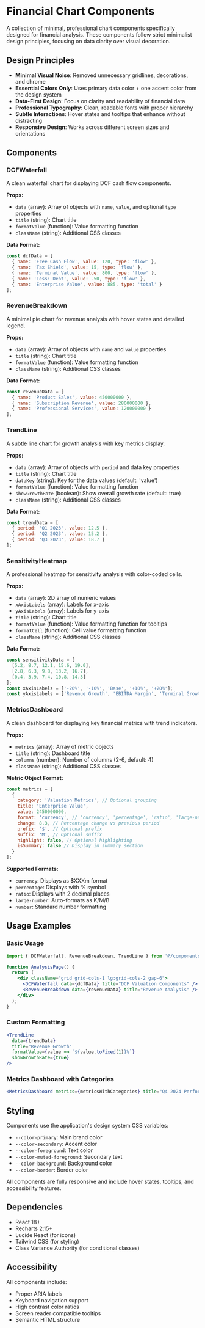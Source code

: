 # Financial Chart Components

A collection of minimal, professional chart components specifically designed for financial analysis. These components follow strict minimalist design principles, focusing on data clarity over visual decoration.

## Design Principles

- **Minimal Visual Noise**: Removed unnecessary gridlines, decorations, and chrome
- **Essential Colors Only**: Uses primary data color + one accent color from the design system
- **Data-First Design**: Focus on clarity and readability of financial data
- **Professional Typography**: Clean, readable fonts with proper hierarchy
- **Subtle Interactions**: Hover states and tooltips that enhance without distracting
- **Responsive Design**: Works across different screen sizes and orientations

## Components

### DCFWaterfall

A clean waterfall chart for displaying DCF cash flow components.

**Props:**

- `data` (array): Array of objects with `name`, `value`, and optional `type` properties
- `title` (string): Chart title
- `formatValue` (function): Value formatting function
- `className` (string): Additional CSS classes

**Data Format:**

```javascript
const dcfData = [
  { name: 'Free Cash Flow', value: 120, type: 'flow' },
  { name: 'Tax Shield', value: 15, type: 'flow' },
  { name: 'Terminal Value', value: 800, type: 'flow' },
  { name: 'Less: Debt', value: -50, type: 'flow' },
  { name: 'Enterprise Value', value: 885, type: 'total' }
];
```

### RevenueBreakdown

A minimal pie chart for revenue analysis with hover states and detailed legend.

**Props:**

- `data` (array): Array of objects with `name` and `value` properties
- `title` (string): Chart title
- `formatValue` (function): Value formatting function
- `className` (string): Additional CSS classes

**Data Format:**

```javascript
const revenueData = [
  { name: 'Product Sales', value: 450000000 },
  { name: 'Subscription Revenue', value: 280000000 },
  { name: 'Professional Services', value: 120000000 }
];
```

### TrendLine

A subtle line chart for growth analysis with key metrics display.

**Props:**

- `data` (array): Array of objects with `period` and data key properties
- `title` (string): Chart title
- `dataKey` (string): Key for the data values (default: 'value')
- `formatValue` (function): Value formatting function
- `showGrowthRate` (boolean): Show overall growth rate (default: true)
- `className` (string): Additional CSS classes

**Data Format:**

```javascript
const trendData = [
  { period: 'Q1 2023', value: 12.5 },
  { period: 'Q2 2023', value: 15.2 },
  { period: 'Q3 2023', value: 18.7 }
];
```

### SensitivityHeatmap

A professional heatmap for sensitivity analysis with color-coded cells.

**Props:**

- `data` (array): 2D array of numeric values
- `xAxisLabels` (array): Labels for x-axis
- `yAxisLabels` (array): Labels for y-axis
- `title` (string): Chart title
- `formatValue` (function): Value formatting function for tooltips
- `formatCell` (function): Cell value formatting function
- `className` (string): Additional CSS classes

**Data Format:**

```javascript
const sensitivityData = [
  [5.2, 8.7, 12.1, 15.6, 19.0],
  [2.8, 6.3, 9.8, 13.2, 16.7],
  [0.4, 3.9, 7.4, 10.8, 14.3]
];
const xAxisLabels = ['-20%', '-10%', 'Base', '+10%', '+20%'];
const yAxisLabels = ['Revenue Growth', 'EBITDA Margin', 'Terminal Growth'];
```

### MetricsDashboard

A clean dashboard for displaying key financial metrics with trend indicators.

**Props:**

- `metrics` (array): Array of metric objects
- `title` (string): Dashboard title
- `columns` (number): Number of columns (2-6, default: 4)
- `className` (string): Additional CSS classes

**Metric Object Format:**

```javascript
const metrics = [
  {
    category: 'Valuation Metrics', // Optional grouping
    title: 'Enterprise Value',
    value: 2450000000,
    format: 'currency', // 'currency', 'percentage', 'ratio', 'large-number', 'number'
    change: 8.3, // Percentage change vs previous period
    prefix: '$', // Optional prefix
    suffix: 'M', // Optional suffix
    highlight: false, // Optional highlighting
    isSummary: false // Display in summary section
  }
];
```

**Supported Formats:**

- `currency`: Displays as $XXXm format
- `percentage`: Displays with % symbol
- `ratio`: Displays with 2 decimal places
- `large-number`: Auto-formats as K/M/B
- `number`: Standard number formatting

## Usage Examples

### Basic Usage

```jsx
import { DCFWaterfall, RevenueBreakdown, TrendLine } from '@/components/ui/charts';

function AnalysisPage() {
  return (
    <div className="grid grid-cols-1 lg:grid-cols-2 gap-6">
      <DCFWaterfall data={dcfData} title="DCF Valuation Components" />
      <RevenueBreakdown data={revenueData} title="Revenue Analysis" />
    </div>
  );
}
```

### Custom Formatting

```jsx
<TrendLine
  data={trendData}
  title="Revenue Growth"
  formatValue={value => `${value.toFixed(1)}%`}
  showGrowthRate={true}
/>
```

### Metrics Dashboard with Categories

```jsx
<MetricsDashboard metrics={metricsWithCategories} title="Q4 2024 Performance" columns={3} />
```

## Styling

Components use the application's design system CSS variables:

- `--color-primary`: Main brand color
- `--color-secondary`: Accent color
- `--color-foreground`: Text color
- `--color-muted-foreground`: Secondary text
- `--color-background`: Background color
- `--color-border`: Border color

All components are fully responsive and include hover states, tooltips, and accessibility features.

## Dependencies

- React 18+
- Recharts 2.15+
- Lucide React (for icons)
- Tailwind CSS (for styling)
- Class Variance Authority (for conditional classes)

## Accessibility

All components include:

- Proper ARIA labels
- Keyboard navigation support
- High contrast color ratios
- Screen reader compatible tooltips
- Semantic HTML structure
